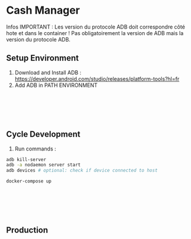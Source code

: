 # Cash Manager

Infos IMPORTANT : Les version du protocole ADB doit correspondre côté hote et dans le container ! Pas obligatoirement la version de ADB mais la version du protocole ADB.

## Setup Environment
1. Download and Install ADB : https://developer.android.com/studio/releases/platform-tools?hl=fr
2. Add ADB in PATH ENVIRONMENT

<br /><br /><br /><br />


## Cycle Development
1. Run commands :
```bash
adb kill-server
adb -a nodaemon server start
adb devices # optional: check if device connected to host

docker-compose up
```

<br /><br /><br /><br />


## Production
